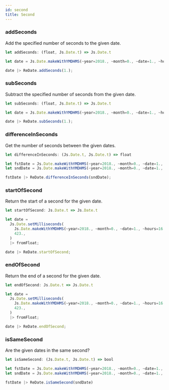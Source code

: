 ```yaml
---
id: second
title: Second
---
```


### addSeconds

Add the specified number of seconds to the given date.

```js
let addSeconds: (float, Js.Date.t) => Js.Date.t
```

```js
let date = Js.Date.makeWithYMDHMS(~year=2018., ~month=0., ~date=1., ~hours=19., ~minutes=30., ~seconds=0., ());

date |> ReDate.addSeconds(1.);
```

### subSeconds

Subtract the specified number of seconds from the given date.

```js
let subSeconds: (float, Js.Date.t) => Js.Date.t
```

```js
let date = Js.Date.makeWithYMDHMS(~year=2018., ~month=0., ~date=1., ~hours=19., ~minutes=30., ~seconds=0., ());

date |> ReDate.subSeconds(1.);
```

### differenceInSeconds

Get the number of seconds between the given dates.

```js
let differenceInSeconds: (Js.Date.t, Js.Date.t) => float
```

```js
let fstDate = Js.Date.makeWithYMDHMS(~year=2018., ~month=0., ~date=1., ~hours=19., ~minutes=40., ~seconds=15., ());
let sndDate = Js.Date.makeWithYMDHMS(~year=2018., ~month=0., ~date=1., ~hours=19., ~minutes=30., ~seconds=0., ());

fstDate |> ReDate.differenceInSeconds(sndDate);
```

### startOfSecond

Return the start of a second for the given date.

```js
let startOfSecond: Js.Date.t => Js.Date.t
```

```js
let date =
  Js.Date.setMilliseconds(
    Js.Date.makeWithYMDHMS(~year=2018., ~month=0., ~date=1., ~hours=16., ~minutes=50., ~seconds=10., ()),
    423.,
  )
  |> fromFloat;

date |> ReDate.startOfSecond;
```

### endOfSecond

Return the end of a second for the given date.

```js
let endOfSecond: Js.Date.t => Js.Date.t
```

```js
let date =
  Js.Date.setMilliseconds(
    Js.Date.makeWithYMDHMS(~year=2018., ~month=0., ~date=1., ~hours=16., ~minutes=50., ~seconds=10., ()),
    423.,
  )
  |> fromFloat;

date |> ReDate.endOfSecond;
```

### isSameSecond

Are the given dates in the same second?

```js
let isSameSecond: (Js.Date.t, Js.Date.t) => bool
```

```js
let fstDate = Js.Date.makeWithYMDHMS(~year=2018., ~month=0., ~date=1., ~hours=23., ~minutes=59., ~seconds=59., ());
let sndDate = Js.Date.makeWithYMDHMS(~year=2018., ~month=0., ~date=1., ~hours=23., ~minutes=59., ~seconds=58., ());

fstDate |> ReDate.isSameSecond(sndDate)
```
